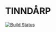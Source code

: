 # TINNDÅRP
[![Build Status](https://travis-ci.org/ecmendenhall/tinndarp.svg?branch=master)](https://travis-ci.org/ecmendenhall/tinndarp)

